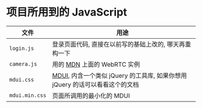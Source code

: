 # 项目所用到的 JavaScript

文件 | 用途
--- | ---
`login.js` | 登录页面代码, 直接在以前写的基础上改的, 哪天再重构一下
`camera.js` | 用的 [MDN](https://developer.mozilla.org/en-US/docs/Web/API/WebRTC_API/Taking_still_photos) 上面的 WebRTC 实例
`mdui.css` | [MDUI](https://www.mdui.org/docs/jq), 内含一个类似 jQuery 的工具库, 如果你想用 jQuery 的话可以看看这个的文档
`mdui.min.css` | 页面所调用的最小化的 MDUI
